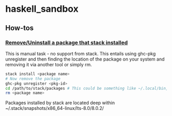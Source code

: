 # haskell_sandbox

## How-tos

### [Remove/Uninstall a package that stack installed](http://stackoverflow.com/questions/38636436/how-to-uninstall-a-haskell-package-installed-with-stack#38639959)
This is manual task - no support from stack. This entails using ghc-pkg unregister and then finding the location of the package on your system and removing it via another tool or simply rm.

```bash
stack install <package name>
# Now remove the package
ghc-pkg unregister <pkg-id>
cd /path/to/stack/packages # This could be something like ~/.local/bin, but is configuration dependent
rm <package name>
```
Packages installed by stack are located deep within ~/.stack/snapshots/x86_64-linux/lts-8.0/8.0.2/

